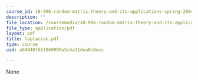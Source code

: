 ```yaml
---
course_id: 18-996-random-matrix-theory-and-its-applications-spring-2004
description: ''
file_location: /coursemedia/18-996-random-matrix-theory-and-its-applications-spring-2004/a04840f651860990a5c4a11dea0c8ecc_laplacian.pdf
file_type: application/pdf
layout: pdf
title: laplacian.pdf
type: course
uid: a04840f651860990a5c4a11dea0c8ecc

---
```

None